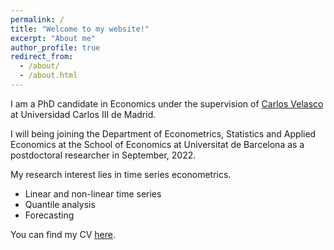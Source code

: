 ```yaml
---
permalink: /
title: "Welcome to my website!"
excerpt: "About me"
author_profile: true
redirect_from: 
  - /about/
  - /about.html
---
```

I am a PhD candidate in Economics under the supervision of <a href="http://economics.uc3m.es/personal/carlos-velasco/">Carlos Velasco</a> at Universidad Carlos III de Madrid. 

I will being joining the Department of Econometrics, Statistics and Applied Economics at the School of
Economics at Universitat de Barcelona as a postdoctoral researcher in September, 2022.    

My research interest lies in time series econometrics.
 * Linear and non-linear time series
 * Quantile analysis
 * Forecasting 


You can find my CV <a href="https://drive.google.com/file/d/1lEi316__6nvKnv-5XCUvBZk3t5Tg4MUz/view?usp=sharing">here</a>.
